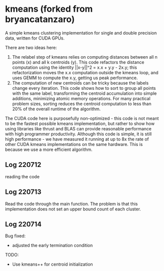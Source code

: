 kmeans (forked from bryancatanzaro)
======

A simple kmeans clustering implementation for single and
double precision data, written for CUDA GPUs.


There are two ideas here:

  1. The relabel step of kmeans relies on computing distances between
all n points (x) and all k centroids (y). This code refactors the distance
computation using the identity ||x-y||^2 = x.x + y.y - 2x.y; this
refactorization moves the x.x computation outside the kmeans loop, and
uses GEMM to compute the x.y, getting us peak performance. 
  2. The computation of new centroids can be tricky because the labels
change every iteration.  This code shows how to sort to group all points with
the same label, transforming the centroid accumulation into 
simple additions, minimizing atomic memory operations.  For many
practical problem sizes, sorting reduces the centroid computation to less
than 20% of the overall runtime of the algorithm.

The CUDA code here is purposefully non-optimized - this code is not
meant to be the fastest possible kmeans implementation, but rather to
show how using libraries like thrust and BLAS can provide reasonable
performance with high programmer productivity. Although this code is
simple, it is still high performance - we have measured it running at
up to 8x the rate of other CUDA kmeans implementations on the same
hardware. This is because we use a more efficient algorithm.

## Log 220712

reading the code

## Log 220713

Read the code through the main function. The problem is that this implementation does not set an upper bound count of each cluster.

## Log 220714

Bug fixed:
* adjusted the early termination condition

TODO:
* Use kmeans++ for centroid initialization